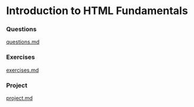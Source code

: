 # Introduction to HTML Fundamentals

### Questions

[questions.md](./questions.md)

### Exercises

[exercises.md](exercises.md)

### Project
[project.md](./project.md)